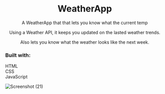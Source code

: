 <h1 align="center">WeatherApp</h1>

<p align="center"> A WeatherApp that that lets you know what the current temp </p>
<p align="center"> Using a Weather API, it keeps you updated on the lasted weather trends.</p>
<p align="center"> Also lets you know what the weather looks like the next week.</p>

<h3>Built with:</h3>
<p>
          HTML <br/>
          CSS <br/>
          JavaScript <br/>
</p>
          
          
![Screenshot (21)](https://user-images.githubusercontent.com/89613492/168505613-2a5a22e7-dc6a-4952-8663-1845be45ebf3.png)
